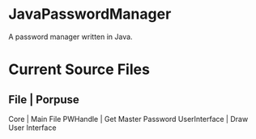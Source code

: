 # JavaPasswordManager
A password manager written in Java.

# Current Source Files
File          | Porpuse 
--------------------------------------
Core          | Main File
PWHandle      | Get Master Password
UserInterface | Draw User Interface
